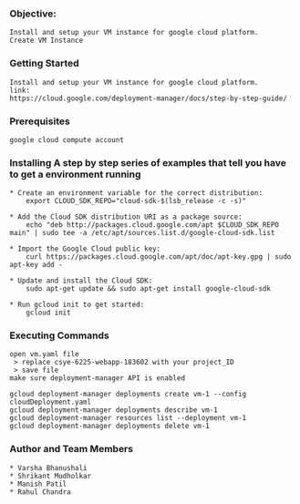 ### Objective:
	
	Install and setup your VM instance for google cloud platform.
	Create VM Instance 

### Getting Started

	Install and setup your VM instance for google cloud platform.
	link:
	https://cloud.google.com/deployment-manager/docs/step-by-step-guide/

### Prerequisites

	google cloud compute account

### Installing A step by step series of examples that tell you have to get a environment running

	* Create an environment variable for the correct distribution:
		export CLOUD_SDK_REPO="cloud-sdk-$(lsb_release -c -s)"
	
	* Add the Cloud SDK distribution URI as a package source:
		echo "deb http://packages.cloud.google.com/apt $CLOUD_SDK_REPO main" | sudo tee -a /etc/apt/sources.list.d/google-cloud-sdk.list
	
	* Import the Google Cloud public key:
		curl https://packages.cloud.google.com/apt/doc/apt-key.gpg | sudo apt-key add -
	
	* Update and install the Cloud SDK:
		sudo apt-get update && sudo apt-get install google-cloud-sdk
	
	* Run gcloud init to get started:
		gcloud init

### Executing Commands
	open vm.yaml file
	 > replace csye-6225-webapp-183602 with your project_ID 
	 > save file
	make sure deployment-manager API is enabled
	
	gcloud deployment-manager deployments create vm-1 --config cloudDeployment.yaml
	gcloud deployment-manager deployments describe vm-1
	gcloud deployment-manager resources list --deployment vm-1
	gcloud deployment-manager deployments delete vm-1

    
### Author and Team Members

    * Varsha Bhanushali
    * Shrikant Mudholkar
    * Manish Patil
    * Rahul Chandra





